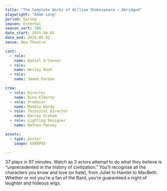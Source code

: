 ```yaml
---
title: "The Complete Works of William Shakespeare - Abridged"
playwright: "Adam Long"
period: Spring
season: External
season_sort: 380
date_start: 2015-06-01
date_end: 2015-06-02
venue: New Theatre

cast:
  - role:
    name: Daniel O'Connor
  - role:
    name: Wesley Nash
  - role:
    name: James Pardon

crew:
  - role: Director
    name: Dina Elkordy
  - role: Producer
    name: Maddie Hardy
  - role: Technical Director
    name: Darcey Graham
  - role: Lighting Designer
    name: Nathan Penney

assets:
  - type: poster
    image: bGRKP9X

---
```


37 plays in 97 minutes. Watch as 3 actors attempt to do what they believe is “unprecedented in the history of civilization.” You’ll recognise all the characters you know and love (or hate), from Juliet to Hamlet to MacBeth. Whether or not you’re a fan of the Bard, you’re guaranteed a night of laughter and hideous wigs.
